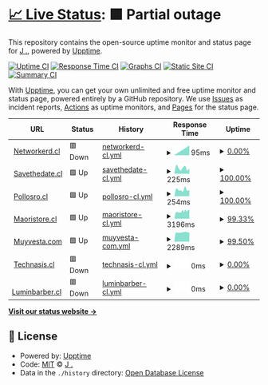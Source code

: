 # [📈 Live Status](https://status.networkerd.cl): <!--live status--> **🟧 Partial outage**

This repository contains the open-source uptime monitor and status page for [J .](https://networkerd.cl), powered by [Upptime](https://github.com/upptime/upptime).

[![Uptime CI](https://github.com/thejoker-dev/upptime/workflows/Uptime%20CI/badge.svg)](https://github.com/thejoker-dev/upptime/actions?query=workflow%3A%22Uptime+CI%22)
[![Response Time CI](https://github.com/thejoker-dev/upptime/workflows/Response%20Time%20CI/badge.svg)](https://github.com/thejoker-dev/upptime/actions?query=workflow%3A%22Response+Time+CI%22)
[![Graphs CI](https://github.com/thejoker-dev/upptime/workflows/Graphs%20CI/badge.svg)](https://github.com/thejoker-dev/upptime/actions?query=workflow%3A%22Graphs+CI%22)
[![Static Site CI](https://github.com/thejoker-dev/upptime/workflows/Static%20Site%20CI/badge.svg)](https://github.com/thejoker-dev/upptime/actions?query=workflow%3A%22Static+Site+CI%22)
[![Summary CI](https://github.com/thejoker-dev/upptime/workflows/Summary%20CI/badge.svg)](https://github.com/thejoker-dev/upptime/actions?query=workflow%3A%22Summary+CI%22)

With [Upptime](https://upptime.js.org), you can get your own unlimited and free uptime monitor and status page, powered entirely by a GitHub repository. We use [Issues](https://github.com/thejoker-dev/upptime/issues) as incident reports, [Actions](https://github.com/thejoker-dev/upptime/actions) as uptime monitors, and [Pages](https://status.networkerd.cl) for the status page.

<!--start: status pages-->
<!-- This summary is generated by Upptime (https://github.com/upptime/upptime) -->
<!-- Do not edit this manually, your changes will be overwritten -->
<!-- prettier-ignore -->
| URL | Status | History | Response Time | Uptime |
| --- | ------ | ------- | ------------- | ------ |
| <img alt="" src="https://icons.duckduckgo.com/ip3/networkerd.cl.ico" height="13"> [Networkerd.cl](https://networkerd.cl) | 🟥 Down | [networkerd-cl.yml](https://github.com/thejoker-dev/upptime/commits/HEAD/history/networkerd-cl.yml) | <details><summary><img alt="Response time graph" src="./graphs/networkerd-cl/response-time-week.png" height="20"> 95ms</summary><br><a href="https://status.networkerd.cl/history/networkerd-cl"><img alt="Response time 293" src="https://img.shields.io/endpoint?url=https%3A%2F%2Fraw.githubusercontent.com%2Fthejoker-dev%2Fupptime%2FHEAD%2Fapi%2Fnetworkerd-cl%2Fresponse-time.json"></a><br><a href="https://status.networkerd.cl/history/networkerd-cl"><img alt="24-hour response time 0" src="https://img.shields.io/endpoint?url=https%3A%2F%2Fraw.githubusercontent.com%2Fthejoker-dev%2Fupptime%2FHEAD%2Fapi%2Fnetworkerd-cl%2Fresponse-time-day.json"></a><br><a href="https://status.networkerd.cl/history/networkerd-cl"><img alt="7-day response time 95" src="https://img.shields.io/endpoint?url=https%3A%2F%2Fraw.githubusercontent.com%2Fthejoker-dev%2Fupptime%2FHEAD%2Fapi%2Fnetworkerd-cl%2Fresponse-time-week.json"></a><br><a href="https://status.networkerd.cl/history/networkerd-cl"><img alt="30-day response time 191" src="https://img.shields.io/endpoint?url=https%3A%2F%2Fraw.githubusercontent.com%2Fthejoker-dev%2Fupptime%2FHEAD%2Fapi%2Fnetworkerd-cl%2Fresponse-time-month.json"></a><br><a href="https://status.networkerd.cl/history/networkerd-cl"><img alt="1-year response time 326" src="https://img.shields.io/endpoint?url=https%3A%2F%2Fraw.githubusercontent.com%2Fthejoker-dev%2Fupptime%2FHEAD%2Fapi%2Fnetworkerd-cl%2Fresponse-time-year.json"></a></details> | <details><summary><a href="https://status.networkerd.cl/history/networkerd-cl">0.00%</a></summary><a href="https://status.networkerd.cl/history/networkerd-cl"><img alt="All-time uptime 46.06%" src="https://img.shields.io/endpoint?url=https%3A%2F%2Fraw.githubusercontent.com%2Fthejoker-dev%2Fupptime%2FHEAD%2Fapi%2Fnetworkerd-cl%2Fuptime.json"></a><br><a href="https://status.networkerd.cl/history/networkerd-cl"><img alt="24-hour uptime 0.00%" src="https://img.shields.io/endpoint?url=https%3A%2F%2Fraw.githubusercontent.com%2Fthejoker-dev%2Fupptime%2FHEAD%2Fapi%2Fnetworkerd-cl%2Fuptime-day.json"></a><br><a href="https://status.networkerd.cl/history/networkerd-cl"><img alt="7-day uptime 0.00%" src="https://img.shields.io/endpoint?url=https%3A%2F%2Fraw.githubusercontent.com%2Fthejoker-dev%2Fupptime%2FHEAD%2Fapi%2Fnetworkerd-cl%2Fuptime-week.json"></a><br><a href="https://status.networkerd.cl/history/networkerd-cl"><img alt="30-day uptime 0.00%" src="https://img.shields.io/endpoint?url=https%3A%2F%2Fraw.githubusercontent.com%2Fthejoker-dev%2Fupptime%2FHEAD%2Fapi%2Fnetworkerd-cl%2Fuptime-month.json"></a><br><a href="https://status.networkerd.cl/history/networkerd-cl"><img alt="1-year uptime 0.00%" src="https://img.shields.io/endpoint?url=https%3A%2F%2Fraw.githubusercontent.com%2Fthejoker-dev%2Fupptime%2FHEAD%2Fapi%2Fnetworkerd-cl%2Fuptime-year.json"></a></details>
| <img alt="" src="https://icons.duckduckgo.com/ip3/www.savethedate.cl.ico" height="13"> [Savethedate.cl](https://www.savethedate.cl) | 🟩 Up | [savethedate-cl.yml](https://github.com/thejoker-dev/upptime/commits/HEAD/history/savethedate-cl.yml) | <details><summary><img alt="Response time graph" src="./graphs/savethedate-cl/response-time-week.png" height="20"> 225ms</summary><br><a href="https://status.networkerd.cl/history/savethedate-cl"><img alt="Response time 490" src="https://img.shields.io/endpoint?url=https%3A%2F%2Fraw.githubusercontent.com%2Fthejoker-dev%2Fupptime%2FHEAD%2Fapi%2Fsavethedate-cl%2Fresponse-time.json"></a><br><a href="https://status.networkerd.cl/history/savethedate-cl"><img alt="24-hour response time 206" src="https://img.shields.io/endpoint?url=https%3A%2F%2Fraw.githubusercontent.com%2Fthejoker-dev%2Fupptime%2FHEAD%2Fapi%2Fsavethedate-cl%2Fresponse-time-day.json"></a><br><a href="https://status.networkerd.cl/history/savethedate-cl"><img alt="7-day response time 225" src="https://img.shields.io/endpoint?url=https%3A%2F%2Fraw.githubusercontent.com%2Fthejoker-dev%2Fupptime%2FHEAD%2Fapi%2Fsavethedate-cl%2Fresponse-time-week.json"></a><br><a href="https://status.networkerd.cl/history/savethedate-cl"><img alt="30-day response time 443" src="https://img.shields.io/endpoint?url=https%3A%2F%2Fraw.githubusercontent.com%2Fthejoker-dev%2Fupptime%2FHEAD%2Fapi%2Fsavethedate-cl%2Fresponse-time-month.json"></a><br><a href="https://status.networkerd.cl/history/savethedate-cl"><img alt="1-year response time 561" src="https://img.shields.io/endpoint?url=https%3A%2F%2Fraw.githubusercontent.com%2Fthejoker-dev%2Fupptime%2FHEAD%2Fapi%2Fsavethedate-cl%2Fresponse-time-year.json"></a></details> | <details><summary><a href="https://status.networkerd.cl/history/savethedate-cl">100.00%</a></summary><a href="https://status.networkerd.cl/history/savethedate-cl"><img alt="All-time uptime 92.33%" src="https://img.shields.io/endpoint?url=https%3A%2F%2Fraw.githubusercontent.com%2Fthejoker-dev%2Fupptime%2FHEAD%2Fapi%2Fsavethedate-cl%2Fuptime.json"></a><br><a href="https://status.networkerd.cl/history/savethedate-cl"><img alt="24-hour uptime 100.00%" src="https://img.shields.io/endpoint?url=https%3A%2F%2Fraw.githubusercontent.com%2Fthejoker-dev%2Fupptime%2FHEAD%2Fapi%2Fsavethedate-cl%2Fuptime-day.json"></a><br><a href="https://status.networkerd.cl/history/savethedate-cl"><img alt="7-day uptime 100.00%" src="https://img.shields.io/endpoint?url=https%3A%2F%2Fraw.githubusercontent.com%2Fthejoker-dev%2Fupptime%2FHEAD%2Fapi%2Fsavethedate-cl%2Fuptime-week.json"></a><br><a href="https://status.networkerd.cl/history/savethedate-cl"><img alt="30-day uptime 100.00%" src="https://img.shields.io/endpoint?url=https%3A%2F%2Fraw.githubusercontent.com%2Fthejoker-dev%2Fupptime%2FHEAD%2Fapi%2Fsavethedate-cl%2Fuptime-month.json"></a><br><a href="https://status.networkerd.cl/history/savethedate-cl"><img alt="1-year uptime 99.99%" src="https://img.shields.io/endpoint?url=https%3A%2F%2Fraw.githubusercontent.com%2Fthejoker-dev%2Fupptime%2FHEAD%2Fapi%2Fsavethedate-cl%2Fuptime-year.json"></a></details>
| <img alt="" src="https://icons.duckduckgo.com/ip3/www.pollosro.cl.ico" height="13"> [Pollosro.cl](https://www.pollosro.cl) | 🟩 Up | [pollosro-cl.yml](https://github.com/thejoker-dev/upptime/commits/HEAD/history/pollosro-cl.yml) | <details><summary><img alt="Response time graph" src="./graphs/pollosro-cl/response-time-week.png" height="20"> 254ms</summary><br><a href="https://status.networkerd.cl/history/pollosro-cl"><img alt="Response time 562" src="https://img.shields.io/endpoint?url=https%3A%2F%2Fraw.githubusercontent.com%2Fthejoker-dev%2Fupptime%2FHEAD%2Fapi%2Fpollosro-cl%2Fresponse-time.json"></a><br><a href="https://status.networkerd.cl/history/pollosro-cl"><img alt="24-hour response time 240" src="https://img.shields.io/endpoint?url=https%3A%2F%2Fraw.githubusercontent.com%2Fthejoker-dev%2Fupptime%2FHEAD%2Fapi%2Fpollosro-cl%2Fresponse-time-day.json"></a><br><a href="https://status.networkerd.cl/history/pollosro-cl"><img alt="7-day response time 254" src="https://img.shields.io/endpoint?url=https%3A%2F%2Fraw.githubusercontent.com%2Fthejoker-dev%2Fupptime%2FHEAD%2Fapi%2Fpollosro-cl%2Fresponse-time-week.json"></a><br><a href="https://status.networkerd.cl/history/pollosro-cl"><img alt="30-day response time 1102" src="https://img.shields.io/endpoint?url=https%3A%2F%2Fraw.githubusercontent.com%2Fthejoker-dev%2Fupptime%2FHEAD%2Fapi%2Fpollosro-cl%2Fresponse-time-month.json"></a><br><a href="https://status.networkerd.cl/history/pollosro-cl"><img alt="1-year response time 686" src="https://img.shields.io/endpoint?url=https%3A%2F%2Fraw.githubusercontent.com%2Fthejoker-dev%2Fupptime%2FHEAD%2Fapi%2Fpollosro-cl%2Fresponse-time-year.json"></a></details> | <details><summary><a href="https://status.networkerd.cl/history/pollosro-cl">100.00%</a></summary><a href="https://status.networkerd.cl/history/pollosro-cl"><img alt="All-time uptime 92.76%" src="https://img.shields.io/endpoint?url=https%3A%2F%2Fraw.githubusercontent.com%2Fthejoker-dev%2Fupptime%2FHEAD%2Fapi%2Fpollosro-cl%2Fuptime.json"></a><br><a href="https://status.networkerd.cl/history/pollosro-cl"><img alt="24-hour uptime 100.00%" src="https://img.shields.io/endpoint?url=https%3A%2F%2Fraw.githubusercontent.com%2Fthejoker-dev%2Fupptime%2FHEAD%2Fapi%2Fpollosro-cl%2Fuptime-day.json"></a><br><a href="https://status.networkerd.cl/history/pollosro-cl"><img alt="7-day uptime 100.00%" src="https://img.shields.io/endpoint?url=https%3A%2F%2Fraw.githubusercontent.com%2Fthejoker-dev%2Fupptime%2FHEAD%2Fapi%2Fpollosro-cl%2Fuptime-week.json"></a><br><a href="https://status.networkerd.cl/history/pollosro-cl"><img alt="30-day uptime 100.00%" src="https://img.shields.io/endpoint?url=https%3A%2F%2Fraw.githubusercontent.com%2Fthejoker-dev%2Fupptime%2FHEAD%2Fapi%2Fpollosro-cl%2Fuptime-month.json"></a><br><a href="https://status.networkerd.cl/history/pollosro-cl"><img alt="1-year uptime 99.59%" src="https://img.shields.io/endpoint?url=https%3A%2F%2Fraw.githubusercontent.com%2Fthejoker-dev%2Fupptime%2FHEAD%2Fapi%2Fpollosro-cl%2Fuptime-year.json"></a></details>
| <img alt="" src="https://icons.duckduckgo.com/ip3/maoristore.cl.ico" height="13"> [Maoristore.cl](https://maoristore.cl) | 🟩 Up | [maoristore-cl.yml](https://github.com/thejoker-dev/upptime/commits/HEAD/history/maoristore-cl.yml) | <details><summary><img alt="Response time graph" src="./graphs/maoristore-cl/response-time-week.png" height="20"> 3196ms</summary><br><a href="https://status.networkerd.cl/history/maoristore-cl"><img alt="Response time 956" src="https://img.shields.io/endpoint?url=https%3A%2F%2Fraw.githubusercontent.com%2Fthejoker-dev%2Fupptime%2FHEAD%2Fapi%2Fmaoristore-cl%2Fresponse-time.json"></a><br><a href="https://status.networkerd.cl/history/maoristore-cl"><img alt="24-hour response time 3428" src="https://img.shields.io/endpoint?url=https%3A%2F%2Fraw.githubusercontent.com%2Fthejoker-dev%2Fupptime%2FHEAD%2Fapi%2Fmaoristore-cl%2Fresponse-time-day.json"></a><br><a href="https://status.networkerd.cl/history/maoristore-cl"><img alt="7-day response time 3196" src="https://img.shields.io/endpoint?url=https%3A%2F%2Fraw.githubusercontent.com%2Fthejoker-dev%2Fupptime%2FHEAD%2Fapi%2Fmaoristore-cl%2Fresponse-time-week.json"></a><br><a href="https://status.networkerd.cl/history/maoristore-cl"><img alt="30-day response time 2788" src="https://img.shields.io/endpoint?url=https%3A%2F%2Fraw.githubusercontent.com%2Fthejoker-dev%2Fupptime%2FHEAD%2Fapi%2Fmaoristore-cl%2Fresponse-time-month.json"></a><br><a href="https://status.networkerd.cl/history/maoristore-cl"><img alt="1-year response time 1176" src="https://img.shields.io/endpoint?url=https%3A%2F%2Fraw.githubusercontent.com%2Fthejoker-dev%2Fupptime%2FHEAD%2Fapi%2Fmaoristore-cl%2Fresponse-time-year.json"></a></details> | <details><summary><a href="https://status.networkerd.cl/history/maoristore-cl">99.33%</a></summary><a href="https://status.networkerd.cl/history/maoristore-cl"><img alt="All-time uptime 86.21%" src="https://img.shields.io/endpoint?url=https%3A%2F%2Fraw.githubusercontent.com%2Fthejoker-dev%2Fupptime%2FHEAD%2Fapi%2Fmaoristore-cl%2Fuptime.json"></a><br><a href="https://status.networkerd.cl/history/maoristore-cl"><img alt="24-hour uptime 99.52%" src="https://img.shields.io/endpoint?url=https%3A%2F%2Fraw.githubusercontent.com%2Fthejoker-dev%2Fupptime%2FHEAD%2Fapi%2Fmaoristore-cl%2Fuptime-day.json"></a><br><a href="https://status.networkerd.cl/history/maoristore-cl"><img alt="7-day uptime 99.33%" src="https://img.shields.io/endpoint?url=https%3A%2F%2Fraw.githubusercontent.com%2Fthejoker-dev%2Fupptime%2FHEAD%2Fapi%2Fmaoristore-cl%2Fuptime-week.json"></a><br><a href="https://status.networkerd.cl/history/maoristore-cl"><img alt="30-day uptime 32.97%" src="https://img.shields.io/endpoint?url=https%3A%2F%2Fraw.githubusercontent.com%2Fthejoker-dev%2Fupptime%2FHEAD%2Fapi%2Fmaoristore-cl%2Fuptime-month.json"></a><br><a href="https://status.networkerd.cl/history/maoristore-cl"><img alt="1-year uptime 67.37%" src="https://img.shields.io/endpoint?url=https%3A%2F%2Fraw.githubusercontent.com%2Fthejoker-dev%2Fupptime%2FHEAD%2Fapi%2Fmaoristore-cl%2Fuptime-year.json"></a></details>
| <img alt="" src="https://icons.duckduckgo.com/ip3/maoristore.cl.ico" height="13"> [Muyvesta.com](https://maoristore.cl) | 🟩 Up | [muyvesta-com.yml](https://github.com/thejoker-dev/upptime/commits/HEAD/history/muyvesta-com.yml) | <details><summary><img alt="Response time graph" src="./graphs/muyvesta-com/response-time-week.png" height="20"> 2289ms</summary><br><a href="https://status.networkerd.cl/history/muyvesta-com"><img alt="Response time 649" src="https://img.shields.io/endpoint?url=https%3A%2F%2Fraw.githubusercontent.com%2Fthejoker-dev%2Fupptime%2FHEAD%2Fapi%2Fmuyvesta-com%2Fresponse-time.json"></a><br><a href="https://status.networkerd.cl/history/muyvesta-com"><img alt="24-hour response time 2315" src="https://img.shields.io/endpoint?url=https%3A%2F%2Fraw.githubusercontent.com%2Fthejoker-dev%2Fupptime%2FHEAD%2Fapi%2Fmuyvesta-com%2Fresponse-time-day.json"></a><br><a href="https://status.networkerd.cl/history/muyvesta-com"><img alt="7-day response time 2289" src="https://img.shields.io/endpoint?url=https%3A%2F%2Fraw.githubusercontent.com%2Fthejoker-dev%2Fupptime%2FHEAD%2Fapi%2Fmuyvesta-com%2Fresponse-time-week.json"></a><br><a href="https://status.networkerd.cl/history/muyvesta-com"><img alt="30-day response time 1897" src="https://img.shields.io/endpoint?url=https%3A%2F%2Fraw.githubusercontent.com%2Fthejoker-dev%2Fupptime%2FHEAD%2Fapi%2Fmuyvesta-com%2Fresponse-time-month.json"></a><br><a href="https://status.networkerd.cl/history/muyvesta-com"><img alt="1-year response time 881" src="https://img.shields.io/endpoint?url=https%3A%2F%2Fraw.githubusercontent.com%2Fthejoker-dev%2Fupptime%2FHEAD%2Fapi%2Fmuyvesta-com%2Fresponse-time-year.json"></a></details> | <details><summary><a href="https://status.networkerd.cl/history/muyvesta-com">99.50%</a></summary><a href="https://status.networkerd.cl/history/muyvesta-com"><img alt="All-time uptime 86.18%" src="https://img.shields.io/endpoint?url=https%3A%2F%2Fraw.githubusercontent.com%2Fthejoker-dev%2Fupptime%2FHEAD%2Fapi%2Fmuyvesta-com%2Fuptime.json"></a><br><a href="https://status.networkerd.cl/history/muyvesta-com"><img alt="24-hour uptime 99.55%" src="https://img.shields.io/endpoint?url=https%3A%2F%2Fraw.githubusercontent.com%2Fthejoker-dev%2Fupptime%2FHEAD%2Fapi%2Fmuyvesta-com%2Fuptime-day.json"></a><br><a href="https://status.networkerd.cl/history/muyvesta-com"><img alt="7-day uptime 99.50%" src="https://img.shields.io/endpoint?url=https%3A%2F%2Fraw.githubusercontent.com%2Fthejoker-dev%2Fupptime%2FHEAD%2Fapi%2Fmuyvesta-com%2Fuptime-week.json"></a><br><a href="https://status.networkerd.cl/history/muyvesta-com"><img alt="30-day uptime 33.01%" src="https://img.shields.io/endpoint?url=https%3A%2F%2Fraw.githubusercontent.com%2Fthejoker-dev%2Fupptime%2FHEAD%2Fapi%2Fmuyvesta-com%2Fuptime-month.json"></a><br><a href="https://status.networkerd.cl/history/muyvesta-com"><img alt="1-year uptime 67.31%" src="https://img.shields.io/endpoint?url=https%3A%2F%2Fraw.githubusercontent.com%2Fthejoker-dev%2Fupptime%2FHEAD%2Fapi%2Fmuyvesta-com%2Fuptime-year.json"></a></details>
| <img alt="" src="https://icons.duckduckgo.com/ip3/www.technasis.cl.ico" height="13"> [Technasis.cl](https://www.technasis.cl) | 🟥 Down | [technasis-cl.yml](https://github.com/thejoker-dev/upptime/commits/HEAD/history/technasis-cl.yml) | <details><summary><img alt="Response time graph" src="./graphs/technasis-cl/response-time-week.png" height="20"> 0ms</summary><br><a href="https://status.networkerd.cl/history/technasis-cl"><img alt="Response time 151" src="https://img.shields.io/endpoint?url=https%3A%2F%2Fraw.githubusercontent.com%2Fthejoker-dev%2Fupptime%2FHEAD%2Fapi%2Ftechnasis-cl%2Fresponse-time.json"></a><br><a href="https://status.networkerd.cl/history/technasis-cl"><img alt="24-hour response time 0" src="https://img.shields.io/endpoint?url=https%3A%2F%2Fraw.githubusercontent.com%2Fthejoker-dev%2Fupptime%2FHEAD%2Fapi%2Ftechnasis-cl%2Fresponse-time-day.json"></a><br><a href="https://status.networkerd.cl/history/technasis-cl"><img alt="7-day response time 0" src="https://img.shields.io/endpoint?url=https%3A%2F%2Fraw.githubusercontent.com%2Fthejoker-dev%2Fupptime%2FHEAD%2Fapi%2Ftechnasis-cl%2Fresponse-time-week.json"></a><br><a href="https://status.networkerd.cl/history/technasis-cl"><img alt="30-day response time 0" src="https://img.shields.io/endpoint?url=https%3A%2F%2Fraw.githubusercontent.com%2Fthejoker-dev%2Fupptime%2FHEAD%2Fapi%2Ftechnasis-cl%2Fresponse-time-month.json"></a><br><a href="https://status.networkerd.cl/history/technasis-cl"><img alt="1-year response time 0" src="https://img.shields.io/endpoint?url=https%3A%2F%2Fraw.githubusercontent.com%2Fthejoker-dev%2Fupptime%2FHEAD%2Fapi%2Ftechnasis-cl%2Fresponse-time-year.json"></a></details> | <details><summary><a href="https://status.networkerd.cl/history/technasis-cl">0.00%</a></summary><a href="https://status.networkerd.cl/history/technasis-cl"><img alt="All-time uptime 18.74%" src="https://img.shields.io/endpoint?url=https%3A%2F%2Fraw.githubusercontent.com%2Fthejoker-dev%2Fupptime%2FHEAD%2Fapi%2Ftechnasis-cl%2Fuptime.json"></a><br><a href="https://status.networkerd.cl/history/technasis-cl"><img alt="24-hour uptime 0.00%" src="https://img.shields.io/endpoint?url=https%3A%2F%2Fraw.githubusercontent.com%2Fthejoker-dev%2Fupptime%2FHEAD%2Fapi%2Ftechnasis-cl%2Fuptime-day.json"></a><br><a href="https://status.networkerd.cl/history/technasis-cl"><img alt="7-day uptime 0.00%" src="https://img.shields.io/endpoint?url=https%3A%2F%2Fraw.githubusercontent.com%2Fthejoker-dev%2Fupptime%2FHEAD%2Fapi%2Ftechnasis-cl%2Fuptime-week.json"></a><br><a href="https://status.networkerd.cl/history/technasis-cl"><img alt="30-day uptime 0.00%" src="https://img.shields.io/endpoint?url=https%3A%2F%2Fraw.githubusercontent.com%2Fthejoker-dev%2Fupptime%2FHEAD%2Fapi%2Ftechnasis-cl%2Fuptime-month.json"></a><br><a href="https://status.networkerd.cl/history/technasis-cl"><img alt="1-year uptime 0.00%" src="https://img.shields.io/endpoint?url=https%3A%2F%2Fraw.githubusercontent.com%2Fthejoker-dev%2Fupptime%2FHEAD%2Fapi%2Ftechnasis-cl%2Fuptime-year.json"></a></details>
| <img alt="" src="https://icons.duckduckgo.com/ip3/luminbarber.networkerd.cl.ico" height="13"> [Luminbarber.cl](https://luminbarber.networkerd.cl) | 🟥 Down | [luminbarber-cl.yml](https://github.com/thejoker-dev/upptime/commits/HEAD/history/luminbarber-cl.yml) | <details><summary><img alt="Response time graph" src="./graphs/luminbarber-cl/response-time-week.png" height="20"> 0ms</summary><br><a href="https://status.networkerd.cl/history/luminbarber-cl"><img alt="Response time 239" src="https://img.shields.io/endpoint?url=https%3A%2F%2Fraw.githubusercontent.com%2Fthejoker-dev%2Fupptime%2FHEAD%2Fapi%2Fluminbarber-cl%2Fresponse-time.json"></a><br><a href="https://status.networkerd.cl/history/luminbarber-cl"><img alt="24-hour response time 0" src="https://img.shields.io/endpoint?url=https%3A%2F%2Fraw.githubusercontent.com%2Fthejoker-dev%2Fupptime%2FHEAD%2Fapi%2Fluminbarber-cl%2Fresponse-time-day.json"></a><br><a href="https://status.networkerd.cl/history/luminbarber-cl"><img alt="7-day response time 0" src="https://img.shields.io/endpoint?url=https%3A%2F%2Fraw.githubusercontent.com%2Fthejoker-dev%2Fupptime%2FHEAD%2Fapi%2Fluminbarber-cl%2Fresponse-time-week.json"></a><br><a href="https://status.networkerd.cl/history/luminbarber-cl"><img alt="30-day response time 0" src="https://img.shields.io/endpoint?url=https%3A%2F%2Fraw.githubusercontent.com%2Fthejoker-dev%2Fupptime%2FHEAD%2Fapi%2Fluminbarber-cl%2Fresponse-time-month.json"></a><br><a href="https://status.networkerd.cl/history/luminbarber-cl"><img alt="1-year response time 215" src="https://img.shields.io/endpoint?url=https%3A%2F%2Fraw.githubusercontent.com%2Fthejoker-dev%2Fupptime%2FHEAD%2Fapi%2Fluminbarber-cl%2Fresponse-time-year.json"></a></details> | <details><summary><a href="https://status.networkerd.cl/history/luminbarber-cl">0.00%</a></summary><a href="https://status.networkerd.cl/history/luminbarber-cl"><img alt="All-time uptime 49.46%" src="https://img.shields.io/endpoint?url=https%3A%2F%2Fraw.githubusercontent.com%2Fthejoker-dev%2Fupptime%2FHEAD%2Fapi%2Fluminbarber-cl%2Fuptime.json"></a><br><a href="https://status.networkerd.cl/history/luminbarber-cl"><img alt="24-hour uptime 0.00%" src="https://img.shields.io/endpoint?url=https%3A%2F%2Fraw.githubusercontent.com%2Fthejoker-dev%2Fupptime%2FHEAD%2Fapi%2Fluminbarber-cl%2Fuptime-day.json"></a><br><a href="https://status.networkerd.cl/history/luminbarber-cl"><img alt="7-day uptime 0.00%" src="https://img.shields.io/endpoint?url=https%3A%2F%2Fraw.githubusercontent.com%2Fthejoker-dev%2Fupptime%2FHEAD%2Fapi%2Fluminbarber-cl%2Fuptime-week.json"></a><br><a href="https://status.networkerd.cl/history/luminbarber-cl"><img alt="30-day uptime 0.00%" src="https://img.shields.io/endpoint?url=https%3A%2F%2Fraw.githubusercontent.com%2Fthejoker-dev%2Fupptime%2FHEAD%2Fapi%2Fluminbarber-cl%2Fuptime-month.json"></a><br><a href="https://status.networkerd.cl/history/luminbarber-cl"><img alt="1-year uptime 0.00%" src="https://img.shields.io/endpoint?url=https%3A%2F%2Fraw.githubusercontent.com%2Fthejoker-dev%2Fupptime%2FHEAD%2Fapi%2Fluminbarber-cl%2Fuptime-year.json"></a></details>

<!--end: status pages-->

[**Visit our status website →**](https://status.networkerd.cl)

## 📄 License

- Powered by: [Upptime](https://github.com/upptime/upptime)
- Code: [MIT](./LICENSE) © [J .](https://networkerd.cl)
- Data in the `./history` directory: [Open Database License](https://opendatacommons.org/licenses/odbl/1-0/)
